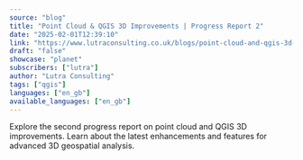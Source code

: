 ```yaml
---
source: "blog"
title: "Point Cloud & QGIS 3D Improvements | Progress Report 2"
date: "2025-02-01T12:39:10"
link: "https://www.lutraconsulting.co.uk/blogs/point-cloud-and-qgis-3d-improvements---progress-report-2?utm_source=qgis"
draft: "false"
showcase: "planet"
subscribers: ["lutra"]
author: "Lutra Consulting"
tags: ["qgis"]
languages: ["en_gb"]
available_languages: ["en_gb"]
---
```


Explore the second progress report on point cloud and QGIS 3D improvements. Learn about the latest enhancements and features for advanced 3D geospatial analysis.

